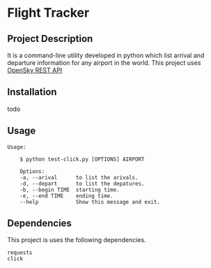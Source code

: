 # Flight Tracker


## Project Description
It is a command-line utility developed in python which list arrival and departure information for any airport in the world. This project uses [OpenSky REST API](https://opensky-network.org/apidoc/rest.html)


## Installation
todo


## Usage

```
Usage:

    $ python test-click.py [OPTIONS] AIRPORT

    Options:
    -a, --arival      to list the arivals.
    -d, --depart      to list the depatures.
    -b, --begin TIME  starting time.
    -e, --end TIME    ending time.
    --help            Show this message and exit.

```

## Dependencies
This project is uses the following dependencies.
```
requests
click
```
